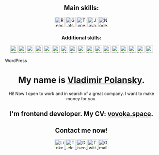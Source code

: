 <h2 align="center">Main skills:</h2>

<p align="center" display="flex" flex-wrap="wrap">
  <img alt="React" src="https://img.shields.io/badge/React-blue?style=flat&color=black&logo=react&logoColor=61DAFB" height="32" />
  <img alt="Gatsby" src="https://img.shields.io/badge/Gatsby-blue?style=flat&color=663399&logo=gatsby&logoColor=ffffff" height="32" />
  <img alt="Typescript" src="https://img.shields.io/badge/Typescript-blue?style=flat&color=3178C6&logo=typescript&logoColor=ffffff" height="32" />
  <img alt="Javascript" src="https://img.shields.io/badge/Javascript-blue?style=flat&color=F7DF1E&logo=javascript&logoColor=ffffff" height="32" />
  <img alt="Node.js" src="https://img.shields.io/badge/Node.js-blue?style=flat&color=339933&logo=nodedotjs&logoColor=ffffff" height="32" />
</p>

<h3 align="center">Additional skills:</h3>

<p align="center" display="flex" flex-wrap="wrap">
   <img alt="CSS3" src="https://img.shields.io/badge/CSS3-blue?style=flat&color=1572B6&logo=css3&logoColor=ffffff" height="24" />
  <img alt="HTML5" src="https://img.shields.io/badge/HTML5-blue?style=flat&color=E34F26&logo=html5&logoColor=ffffff" height="24" />
  <img alt="Express" src="https://img.shields.io/badge/Express-blue?style=flat&color=000000&logo=express&logoColor=ffffff" height="24" />
  <img alt="Testing Library" src="https://img.shields.io/badge/TestingLibrary-blue?style=flat&color=E33332&logo=testinglibrary&logoColor=ffffff" height="24" />
  <img alt="Jest" src="https://img.shields.io/badge/Jest-blue?style=flat&color=C21325&logo=jest&logoColor=ffffff" height="24" />
  <img alt="Material UI" src="https://img.shields.io/badge/MaterialUI-blue?style=fflat&color=007FFF&logo=mui&logoColor=ffffff" height="24" />
  <img alt="MongoDB" src="https://img.shields.io/badge/MongoDB-blue?style=flat&color=47A248&logo=mongodb&logoColor=ffffff" height="24" />
  <img alt="GraphQL" src="https://img.shields.io/badge/GraphQL-blue?style=flat&color=E10098&logo=graphql&logoColor=ffffff" height="24" />
  <img alt="Postman" src="https://img.shields.io/badge/Postman-blue?style=flat&color=F7B93E&logo=postman&logoColor=ffffff" height="24" />
  <img alt="MySQL" src="https://img.shields.io/badge/MySQL-blue?style=flat&color=4479A1&logo=mysql&logoColor=ffffff" height="24" />
  <img alt="Git" src="https://img.shields.io/badge/Git-blue?style=flat&color=F05032&logo=git&logoColor=ffffff" height="24" />
  <img alt="Webpack" src="https://img.shields.io/badge/Webpack-blue?style=flat&color=8DD6F9&logo=webpack&logoColor=ffffff" height="24" />
  <img alt="Eslint" src="https://img.shields.io/badge/Eslint-blue?style=flat&color=4B32C3&logo=eslint&logoColor=ffffff" height="24" />
  <img alt="Prettier" src="https://img.shields.io/badge/Prettier-blue?style=flat&color=F7B93E&logo=prettier&logoColor=ffffff" height="24" />
  <img alt="WordPress" src="https://img.shields.io/badge/WordPress-blue?style=flat&color=117AC9&logo=WordPress&logoColor=ffffff" height="24" />
  <img alt="Heroku" src="https://img.shields.io/badge/Heroku-blue?style=flat&color=430098&logo=heroku&logoColor=ffffff" height="24" />
  <img alt="Netlify" src="https://img.shields.io/badge/Netlify-blue?style=flat&color=000000&logo=netlify&logoColor=ffffff" height="24" />
</p>WordPress

<h1 align="center">My name is <a href="https://vovoka.space/">Vladimir Polansky</a>.</h1>
<p align="center">Hi! Now I open to work and in search of a great company. I want to make money for you.</p>
<h2 align="center">I'm frontend developer. My CV: <a href="https://vovoka.space/">vovoka.space</a>.</h2>

<!-- <h3 align="center"></h3> -->



<h2 align="center">Contact me now!</h2>

<p align="center">
  <a href="https://www.linkedin.com/in/areawed">
    <img alt="LinkedIn" src="https://img.shields.io/badge/LinkedIn-blue?style=for-the-badge&color=f0f6fc&logo=linkedin&logoColor=0A66C2" height="32" />
  </a>
  <a href="https://t.me/vovoka">
    <img alt="Telegram" src="https://img.shields.io/badge/Telegram-blue?style=for-the-badge&color=f0f6fc&logo=telegram&logoColor=26A5E4&s" height="32" />
  </a>
  <a href="https://discordapp.com/users/919948615399665675/">
    <img alt="Discord" src="https://img.shields.io/badge/Discord-blue?style=for-the-badge&color=f0f6fc&logo=discord&logoColor=5865F2" height="32" />
  </a>
  <a href="https://twitter.com/HocWmVhqQoDVK9m">
    <img alt="Twitter" src="https://img.shields.io/badge/Twitter-blue?style=for-the-badge&color=f0f6fc&logo=twitter&logoColor=1DA1F2" height="32" />
  </a>
  <a href="mailto:vovoka.path@gmail.com">
    <img alt="Gmail" src="https://img.shields.io/badge/Gmail-blue?style=for-the-badge&color=f0f6fc&logo=gmail&logoColor=EA4335" height="32" />
  </a>
</p>

<!--
**vovoka-path/vovoka-path** is a ✨ _special_ ✨ repository because its `README.md` (this file) appears on your GitHub profile.

Here are some ideas to get you started:

- 🔭 I’m currently working on ...
- 🌱 I’m currently learning ...
- 👯 I’m looking to collaborate on ...
- 🤔 I’m looking for help with ...
- 💬 Ask me about ...
- 📫 How to reach me: ...
- 😄 Pronouns: ...
- ⚡ Fun fact: ...
-->
